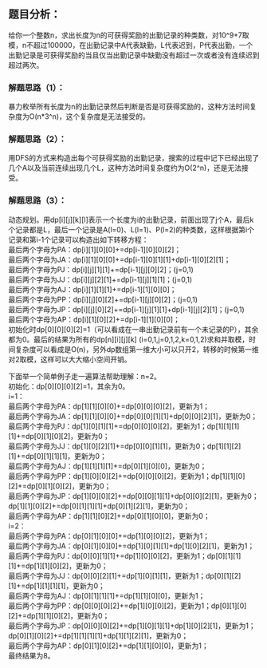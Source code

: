 ## 题目分析：
给你一个整数n，求出长度为n的可获得奖励的出勤记录的种类数，对10^9+7取模，n不超过100000，在出勤记录中A代表缺勤，L代表迟到，P代表出勤，一个出勤记录是可获得奖励的当且仅当出勤记录中缺勤没有超过一次或者没有连续迟到超过两次。

### 解题思路（1）：
暴力枚举所有长度为n的出勤记录然后判断是否是可获得奖励的，这种方法时间复杂度为O(n\*3^n)，这个复杂度是无法接受的。

### 解题思路（2）：
用DFS的方式来构造出每个可获得奖励的出勤记录，搜索的过程中记下已经出现了几个A以及当前连续出现几个L，这种方法时间复杂度约为O(2^n)，还是无法接受。

### 解题思路（3）：
动态规划。用dp[i][j][k][l]表示一个长度为i的出勤记录，前面出现了j个A，最后k个记录都是L，最后一个记录是A(l=0)、L(l=1)、P(l=2)的种类数，这样根据第i个记录和第i-1个记录可以构造出如下转移方程：</br>
最后两个字母为PA：dp[i][1][0][0]+=dp[i-1][0][0][2]；</br>
最后两个字母为JA：dp[i][1][0][0]+=dp[i-1][0][1][1]+dp[i-1][0][2][1]；</br>
最后两个字母为PJ：dp[i][j][1][1]+=dp[i-1][j][0][2]；(j=0,1)</br>
最后两个字母为JJ：dp[i][j][2][1]+=dp[i-1][j][1][1]；(j=0,1)</br>
最后两个字母为AJ：dp[i][1][1][1]+=dp[i-1][1][0][0]；</br>
最后两个字母为PP：dp[i][j][0][2]+=dp[i-1][j][0][2]；(j=0,1)</br>
最后两个字母为JP：dp[i][j][0][2]+=dp[i-1][j][1][1]+dp[i-1][j][2][1]；(j=0,1)</br>
最后两个字母为AP：dp[i][1][0][2]+=dp[i-1][1][0][0]；</br>
初始化时dp[0][0][0][2]=1（可以看成在一串出勤记录前有一个未记录的P），其余都为0。最后的结果为所有的dp[n][i][j][k] (i=0,1,j=0,1,2,k=0,1,2)求和并取模，时间复杂度可以看成是O(n)，另外dp数组第一维大小可以只开2，转移的时候第一维对2取模，这样可以大大缩小空间开销。

下面举一个简单例子走一遍算法帮助理解：n=2。</br>
初始化：dp[0][0][0][2]=1，其余为0。</br>
i=1：</br>
最后两个字母为PA：dp[1][1][0][0]+=dp[0][0][0][2]，更新为1；</br>
最后两个字母为JA：dp[1][1][0][0]+=dp[0][0][1][1]+dp[0][0][2][1]，更新为0；</br>
最后两个字母为PJ：dp[1][0][1][1]+=dp[0][0][0][2]，更新为1；dp[1][1][1][1]+=dp[0][1][0][2]，更新为0；</br>
最后两个字母为JJ：dp[1][0][2][1]+=dp[0][0][1][1]，更新为0；dp[1][1][2][1]+=dp[0][1][1][1]，更新为0；</br>
最后两个字母为AJ：dp[1][1][1][1]+=dp[0][1][0][0]，更新为0；</br>
最后两个字母为PP：dp[1][0][0][2]+=dp[0][0][0][2]，更新为1；dp[1][1][0][2]+=dp[0][1][0][2]，更新为0；</br>
最后两个字母为JP：dp[1][0][0][2]+=dp[0][0][1][1]+dp[0][0][2][1]，更新为0；dp[1][1][0][2]+=dp[0][1][1][1]+dp[0][1][2][1]，更新为0；</br>
最后两个字母为AP：dp[1][1][0][2]+=dp[0][1][0][0]，更新为0；</br>
i=2：</br>
最后两个字母为PA：dp[0][1][0][0]+=dp[1][0][0][2]，更新为1；</br>
最后两个字母为JA：dp[0][1][0][0]+=dp[1][0][1][1]+dp[1][0][2][1]，更新为1；</br>
最后两个字母为PJ：dp[0][0][1][1]+=dp[1][0][0][2]，更新为1；dp[0][1][1][1]+=dp[1][1][0][2]，更新为0；</br>
最后两个字母为JJ：dp[0][0][2][1]+=dp[1][0][1][1]，更新为1；dp[0][1][2][1]+=dp[1][1][1][1]，更新为0；</br>
最后两个字母为AJ：dp[0][1][1][1]+=dp[1][1][0][0]，更新为1；</br>
最后两个字母为PP：dp[0][0][0][2]+=dp[1][0][0][2]，更新为1；dp[0][1][0][2]+=dp[1][1][0][2]，更新为0；</br>
最后两个字母为JP：dp[0][0][0][2]+=dp[1][0][1][1]+dp[1][0][2][1]，更新为1；dp[0][1][0][2]+=dp[1][1][1][1]+dp[1][1][2][1]，更新为0；</br>
最后两个字母为AP：dp[0][1][0][2]+=dp[1][1][0][0]，更新为1；</br>
最终结果为8。
